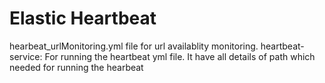 # Elastic Heartbeat 
hearbeat_urlMonitoring.yml file for url availablity monitoring.
heartbeat-service: For running the heartbeat yml file. It have all details of path which needed for running the hearbeat
